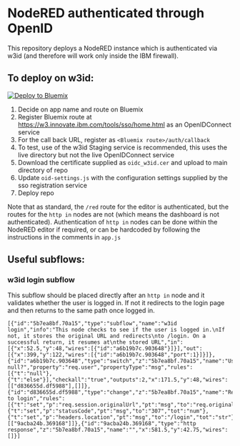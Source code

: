 # NodeRED authenticated through OpenID

This repository deploys a NodeRED instance which is authenticated via w3id (and therefore will work only inside the IBM firewall).

## To deploy on w3id:

[![Deploy to Bluemix](https://bluemix.net/deploy/button.png)](https://bluemix.net/deploy?repository=https://github.com/hammoaj/node-red-openid)

1. Decide on app name and route on Bluemix
2. Register Bluemix route at https://w3.innovate.ibm.com/tools/sso/home.html as an OpenIDConnect service
3. For the call back URL, register as `<Bluemix route>/auth/callback`
4. To test, use of the w3id Staging service is recommended, this uses the live directory but not the live OpenIDConnect service
5. Download the certificate supplied as `oidc_w3id.cer` and upload to main directory of repo
6. Update `oid-settings.js` with the configuration settings supplied by the sso registration service
7. Deploy repo

Note that as standard, the `/red` route for the editor is authenticated, but the routes for the `http in` nodes are not (which means the dashboard is not authenticated). Authentication of `http in` nodes can be done within the NodeRED editor if required, or can be hardcoded by following the instructions in the comments in `app.js`

## Useful subflows:

### w3id login subflow

This subflow should be placed directly after an `http in` node and it validates whether the user is logged in. If not it redirects to the login page and then returns to the same path once logged in.

```
[{"id":"5b7ea8bf.70a15","type":"subflow","name":"w3id login","info":"This node checks to see if the user is logged in.\nIf not, it stores the original URL and redirects\nto /login. On a successful return, it resumes at\nthe stored URL","in":[{"x":52.5,"y":48,"wires":[{"id":"a6b19b7c.903648"}]}],"out":[{"x":399,"y":122,"wires":[{"id":"a6b19b7c.903648","port":1}]}]},{"id":"a6b19b7c.903648","type":"switch","z":"5b7ea8bf.70a15","name":"User null?","property":"req.user","propertyType":"msg","rules":[{"t":"null"},{"t":"else"}],"checkall":"true","outputs":2,"x":171.5,"y":48,"wires":[["d836655d.df5988"],[]]},{"id":"d836655d.df5988","type":"change","z":"5b7ea8bf.70a15","name":"Redirect to login","rules":[{"t":"set","p":"req.session.originalUrl","pt":"msg","to":"req.originalUrl","tot":"msg"},{"t":"set","p":"statusCode","pt":"msg","to":"307","tot":"num"},{"t":"set","p":"headers.location","pt":"msg","to":"/login","tot":"str"}],"action":"","property":"","from":"","to":"","reg":false,"x":392,"y":42,"wires":[["9acba24b.369168"]]},{"id":"9acba24b.369168","type":"http response","z":"5b7ea8bf.70a15","name":"","x":581.5,"y":42.75,"wires":[]}]
```
